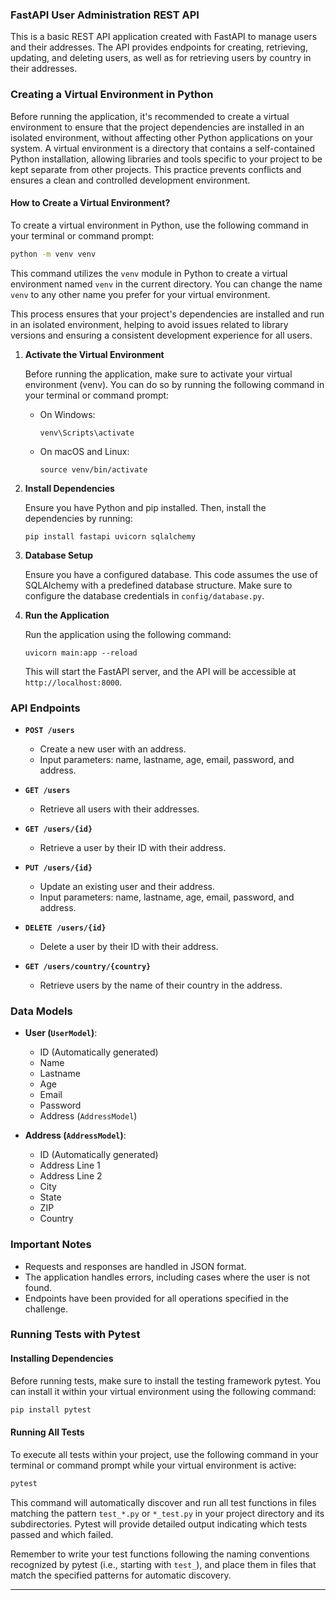 ### FastAPI User Administration REST API

This is a basic REST API application created with FastAPI to manage users and their addresses. The API provides endpoints for creating, retrieving, updating, and deleting users, as well as for retrieving users by country in their addresses.


### Creating a Virtual Environment in Python

Before running the application, it's recommended to create a virtual environment to ensure that the project dependencies are installed in an isolated environment, without affecting other Python applications on your system. A virtual environment is a directory that contains a self-contained Python installation, allowing libraries and tools specific to your project to be kept separate from other projects. This practice prevents conflicts and ensures a clean and controlled development environment.

#### How to Create a Virtual Environment?

To create a virtual environment in Python, use the following command in your terminal or command prompt:

```bash
python -m venv venv
```

This command utilizes the `venv` module in Python to create a virtual environment named `venv` in the current directory. You can change the name `venv` to any other name you prefer for your virtual environment.


This process ensures that your project's dependencies are installed and run in an isolated environment, helping to avoid issues related to library versions and ensuring a consistent development experience for all users.

1. **Activate the Virtual Environment**

   Before running the application, make sure to activate your virtual environment (venv). You can do so by running the following command in your terminal or command prompt:

   - On Windows:

     ```
     venv\Scripts\activate
     ```

   - On macOS and Linux:

     ```
     source venv/bin/activate
     ```

2. **Install Dependencies**

   Ensure you have Python and pip installed. Then, install the dependencies by running:

   ```
   pip install fastapi uvicorn sqlalchemy
   ```

3. **Database Setup**

   Ensure you have a configured database. This code assumes the use of SQLAlchemy with a predefined database structure. Make sure to configure the database credentials in `config/database.py`.

4. **Run the Application**

   Run the application using the following command:

   ```
   uvicorn main:app --reload
   ```

   This will start the FastAPI server, and the API will be accessible at `http://localhost:8000`.

### API Endpoints

- **`POST /users`**
  - Create a new user with an address.
  - Input parameters: name, lastname, age, email, password, and address.
  
- **`GET /users`**
  - Retrieve all users with their addresses.
  
- **`GET /users/{id}`**
  - Retrieve a user by their ID with their address.
  
- **`PUT /users/{id}`**
  - Update an existing user and their address.
  - Input parameters: name, lastname, age, email, password, and address.
  
- **`DELETE /users/{id}`**
  - Delete a user by their ID with their address.
  
- **`GET /users/country/{country}`**
  - Retrieve users by the name of their country in the address.

### Data Models

- **User (`UserModel`)**: 
  - ID (Automatically generated)
  - Name
  - Lastname
  - Age
  - Email
  - Password
  - Address (`AddressModel`)
  
- **Address (`AddressModel`)**: 
  - ID (Automatically generated)
  - Address Line 1
  - Address Line 2
  - City
  - State
  - ZIP
  - Country

### Important Notes

- Requests and responses are handled in JSON format.
- The application handles errors, including cases where the user is not found.
- Endpoints have been provided for all operations specified in the challenge.



### Running Tests with Pytest

#### Installing Dependencies

Before running tests, make sure to install the testing framework pytest. You can install it within your virtual environment using the following command:

```bash
pip install pytest
```

#### Running All Tests

To execute all tests within your project, use the following command in your terminal or command prompt while your virtual environment is active:

```bash
pytest
```

This command will automatically discover and run all test functions in files matching the pattern `test_*.py` or `*_test.py` in your project directory and its subdirectories. Pytest will provide detailed output indicating which tests passed and which failed.

Remember to write your test functions following the naming conventions recognized by pytest (i.e., starting with `test_`), and place them in files that match the specified patterns for automatic discovery.

---

